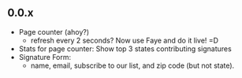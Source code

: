 ## 0.0.x 

  - Page counter (ahoy?)
    - refresh every 2 seconds?  Now use Faye and do it live!  =D
  - Stats for page counter:  Show top 3 states contributing signatures
  - Signature Form: 
    * name, email, subscribe to our list, and zip code (but not state).


